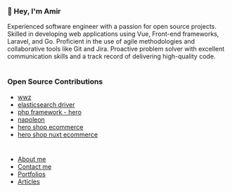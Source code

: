### 👋 Hey, I'm Amir

Experienced software engineer with a passion for open source projects. Skilled in developing web applications using Vue, Front-end frameworks, Laravel, and Go. Proficient in the use of agile methodologies and collaborative tools like Git and Jira. Proactive problem solver with excellent communication skills and a track record of delivering high-quality code.

#

### Open Source Contributions

- [wwz](https://github.com/Hilsonxhero/wwz)
- [elasticsearch driver](https://github.com/Hilsonxhero/laravel-elastic-vision)
- [php framework - hero](https://github.com/Hilsonxhero/hero)
- [napoleon](https://github.com/Hilsonxhero/napoleon)
- [hero shop ecommerce](https://github.com/Hilsonxhero/hero-shop)
- [hero shop nuxt ecommerce ](https://github.com/Hilsonxhero/hero-ecommerce-nuxt)

#

- [About me](https://hilsonxhero.com/about)
- [Contact me](https://hilsonxhero.com/contact)
- [Portfolios](https://hilsonxhero.com/portfolios)
- [Articles](https://hilsonxhero.com/articles)
